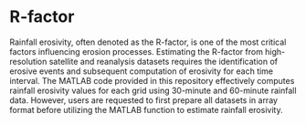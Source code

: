 # R-factor
Rainfall erosivity, often denoted as the R-factor, is one of the most critical factors influencing erosion processes. Estimating the R-factor from high-resolution satellite and reanalysis datasets requires the identification of erosive events and subsequent computation of erosivity for each time interval.
The MATLAB code provided in this repository effectively computes rainfall erosivity values for each grid using 30-minute and 60-minute rainfall data. However, users are requested to first prepare all datasets in array format before utilizing the MATLAB function to estimate rainfall erosivity.

